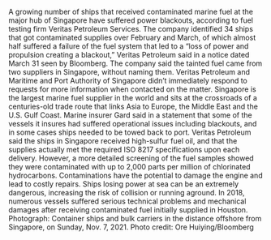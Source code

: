 A growing number of ships that received contaminated marine fuel at the major hub of Singapore have suffered power blackouts, according to fuel testing firm Veritas Petroleum Services.
The company identified 34 ships that got contaminated supplies over February and March, of which almost half suffered a failure of the fuel system that led to a “loss of power and propulsion creating a blackout,” Veritas Petroleum said in a notice dated March 31 seen by Bloomberg. The company said the tainted fuel came from two suppliers in Singapore, without naming them.
Veritas Petroleum and Maritime and Port Authority of Singapore didn’t immediately respond to requests for more information when contacted on the matter.
Singapore is the largest marine fuel supplier in the world and sits at the crossroads of a centuries-old trade route that links Asia to Europe, the Middle East and the U.S. Gulf Coast. Marine insurer Gard said in a statement that some of the vessels it insures had suffered operational issues including blackouts, and in some cases ships needed to be towed back to port.
Veritas Petroleum said the ships in Singapore received high-sulfur fuel oil, and that the supplies actually met the required ISO 8217 specifications upon each delivery. However, a more detailed screening of the fuel samples showed they were contaminated with up to 2,000 parts per million of chlorinated hydrocarbons. Contaminations have the potential to damage the engine and lead to costly repairs.
Ships losing power at sea can be an extremely dangerous, increasing the risk of collision or running aground. In 2018, numerous vessels suffered serious technical problems and mechanical damages after receiving contaminated fuel initially supplied in Houston.
Photograph: Container ships and bulk carriers in the distance offshore from Singapore, on Sunday, Nov. 7, 2021. Photo credit: Ore Huiying/Bloomberg